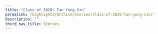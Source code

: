 ```yaml
---
title: "Class of 2020: Tan Yong Xin"
permalink: /highlights/archive/stories/class-of-2020-tan-yong-xin/
description: ""
third_nav_title: Stories
---
```

